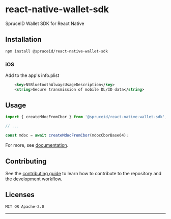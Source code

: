 # react-native-wallet-sdk

SpruceID Wallet SDK for React Native

## Installation

```sh
npm install @spruceid/react-native-wallet-sdk
```

### iOS

Add to the app's info.plist

```xml
	<key>NSBluetoothAlwaysUsageDescription</key>
	<string>Secure transmission of mobile DL/ID data</string>
```

## Usage

```js
import { createMdocFromCbor } from '@spruceid/react-native-wallet-sdk';

// ...

const mdoc = await createMdocFromCbor(mdocCborBase64);
```

For more, see [documentation](githubjsdoc).

## Contributing

See the [contributing guide](CONTRIBUTING.md) to learn how to contribute to the repository and the development workflow.

## Licenses

```
MIT OR Apache-2.0
```

---
